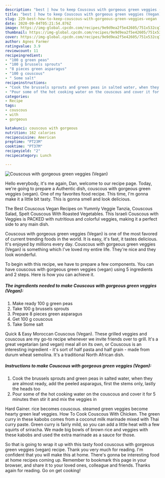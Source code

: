 ```yaml
---
description: "best | how to keep Couscous with gorgeous green veggies (Vegan)"
title: "best | how to keep Couscous with gorgeous green veggies (Vegan)"
slug: 229-best-how-to-keep-couscous-with-gorgeous-green-veggies-vegan
date: 2020-09-04T05:21:54.876Z
image: https://img-global.cpcdn.com/recipes/9e9d9ea2f5e42605/751x532cq70/couscous-with-gorgeous-green-veggies-vegan-recipe-main-photo.jpg
thumbnail: https://img-global.cpcdn.com/recipes/9e9d9ea2f5e42605/751x532cq70/couscous-with-gorgeous-green-veggies-vegan-recipe-main-photo.jpg
cover: https://img-global.cpcdn.com/recipes/9e9d9ea2f5e42605/751x532cq70/couscous-with-gorgeous-green-veggies-vegan-recipe-main-photo.jpg
author: Agnes Farmer
ratingvalue: 3.9
reviewcount: 11
recipeingredient:
- "100 g green peas"
- "100 g brussels sprouts"
- "8 pieces green asparagus"
- "100 g couscous"
- " Some salt"
recipeinstructions:
- "Cook the brussels sprouts and green peas in salted water, when they are almost ready, add the peeled asparagus, first the stems only, lastly the heads too"
- "Pour some of the hot cooking water on the couscous and cover it for 5 minutes then stir it and mix the veggies in"
categories:
- Recipe
tags:
- couscous
- with
- gorgeous

katakunci: couscous with gorgeous 
nutrition: 162 calories
recipecuisine: American
preptime: "PT23M"
cooktime: "PT37M"
recipeyield: "2"
recipecategory: Lunch

---
```



![Couscous with gorgeous green veggies (Vegan)](https://img-global.cpcdn.com/recipes/9e9d9ea2f5e42605/751x532cq70/couscous-with-gorgeous-green-veggies-vegan-recipe-main-photo.jpg)

Hello everybody, it's me again, Dan, welcome to our recipe page. Today, we're going to prepare a Authentic dish, couscous with gorgeous green veggies (vegan). One of my favorites food recipe. This time, I'm gonna make it a little bit tasty. This is gonna smell and look delicious.

The Best Couscous Vegan Recipes on Yummly Veggie Tanzia, Couscous Salad, Spelt Couscous With Roasted Vegetables. This Israeli Couscous with Veggies is PACKED with nutritious and colorful veggies, making it a perfect side to any main dish.

Couscous with gorgeous green veggies (Vegan) is one of the most favored of current trending foods in the world. It is easy, it's fast, it tastes delicious. It's enjoyed by millions every day. Couscous with gorgeous green veggies (Vegan) is something which I've loved my entire life. They're nice and they look wonderful.


To begin with this recipe, we have to prepare a few components. You can have couscous with gorgeous green veggies (vegan) using 5 ingredients and 2 steps. Here is how you can achieve it.

<!--inarticleads1-->

##### The ingredients needed to make Couscous with gorgeous green veggies (Vegan):

1. Make ready 100 g green peas
1. Take 100 g brussels sprouts
1. Prepare 8 pieces green asparagus
1. Get 100 g couscous
1. Take  Some salt


Quick &amp; Easy Moroccan Couscous (Vegan). These grilled veggies and couscous are my go-to recipe whenever we invite friends over to grill. It&#39;s a great vegetarian (and vegan) meal all on its own, or Couscous is an interesting ingredient - it&#39;s sort of half pasta and half grain - made from durum wheat semolina. It&#39;s a traditional North African dish. 

<!--inarticleads2-->

##### Instructions to make Couscous with gorgeous green veggies (Vegan):

1. Cook the brussels sprouts and green peas in salted water, when they are almost ready, add the peeled asparagus, first the stems only, lastly the heads too
1. Pour some of the hot cooking water on the couscous and cover it for 5 minutes then stir it and mix the veggies in


Hard Gainer. rice becomes couscous. steamed green veggies become hearty green leaf veggies. How To Cook Couscous With Chicken. The green curry in these kabobs comes from a coconut milk marinade mixed with Thai curry paste. Green curry is fairly mild, so you can add a little heat with a few squirts of sriracha. We made big bowls of brown rice and veggies with these kabobs and used the extra marinade as a sauce for those. 

So that is going to wrap it up with this tasty food couscous with gorgeous green veggies (vegan) recipe. Thank you very much for reading. I'm confident that you will make this at home. There's gonna be interesting food at home recipes coming up. Remember to bookmark this page in your browser, and share it to your loved ones, colleague and friends. Thanks again for reading. Go on get cooking!
